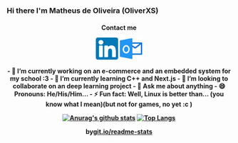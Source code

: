 ### Hi there I'm Matheus de Oliveira (OliverXS)
  

<h4 align="center">Contact me</4>  
<p align="center">
<a href="https://www.linkedin.com/in/matheusxs" alt="Linkedin" rel="follow"><img src="https://github.com/OliverXs/OliverXs/blob/master/icons/linkedin(1).svg" width="50px"></a>
<a href="mailto:matheusdeoliveiraxs@outlook.com?subject = Feedback&body = Message" alt="Contact me"><img src="https://github.com/OliverXs/OliverXs/blob/master/icons/perspectiva.svg" width="50px"></a>
</p>

<div>
- 🔭 I’m currently working on an e-commerce and an embedded system for my school :3
- 🌱 I’m currently learning C++ and Next.js
- 👯 I’m looking to collaborate on an deep learning project
- 💬 Ask me about anything
- 😄 Pronouns: He/His/Him...
- ⚡ Fun fact: Well, Linux is better than... (you  know what I mean)(but not for games, no yet :c )
</div>
 
  
[![Anurag's github stats](https://github-readme-stats.vercel.app/api?username=OliverXs&show_icons=true&theme=vue-dark&hide=commtis=true&include_all_commits=true)](https://github.com/anuraghazra/github-readme-stats)
[![Top Langs](https://github-readme-stats.vercel.app/api/top-langs/?username=OliverXs)](https://github.com/anuraghazra/github-readme-stats)
  <div align="center">
    <p align="center"> by<a target="_blank" href="https://git.io/readme-stats">git.io/readme-stats</a></p>
  </div>
